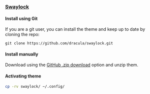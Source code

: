 ### [Swaylock](https://github.com/swaywm/swaylock)

#### Install using Git

If you are a git user, you can install the theme and keep up to date by cloning the repo:

    git clone https://github.com/dracula/swaylock.git

#### Install manually

Download using the [GitHub .zip download](https://github.com/Antoine-Meloche/dracula-colors-swaylock/archive/swaylock.zip) option and unzip them.

#### Activating theme

```bash
cp -rv swaylock/ ~/.config/
```
